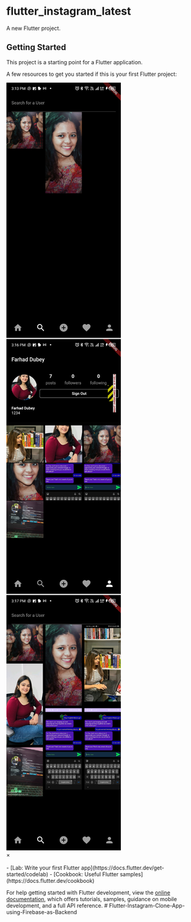 # flutter_instagram_latest

A new Flutter project.

## Getting Started

This project is a starting point for a Flutter application.

A few resources to get you started if this is your first Flutter project:

<!-- The grid: four columns -->
<div class="row" align="flex">
  <div class="column">
    <img src="readme_photos/Screenshot_20240524-151343.jpg"  width="300"  alt="Nature" onclick="myFunction(this);">
  </div>
  <div class="column">
    <img src="Screenshot_20240524-151656.jpg" width="300" alt="Snow" onclick="myFunction(this);">
  </div>
  <div class="column">
    <img src="Screenshot_20240524-151737.jpg" width="300"  alt="Mountains" onclick="myFunction(this);">
  </div>
</div>

<!-- The expanding image container -->
<div class="container">
  <!-- Close the image -->
  <span onclick="this.parentElement.style.display='none'" class="closebtn">&times;</span>
  <!-- Expanded image -->
  <img id="expandedImg" style="width:100%">
  <!-- Image text -->
  <div id="imgtext"></div>
</div>
- [Lab: Write your first Flutter app](https://docs.flutter.dev/get-started/codelab)
- [Cookbook: Useful Flutter samples](https://docs.flutter.dev/cookbook)

For help getting started with Flutter development, view the
[online documentation](https://docs.flutter.dev/), which offers tutorials,
samples, guidance on mobile development, and a full API reference.
#   F l u t t e r - I n s t a g r a m - C l o n e - A p p - u s i n g - F i r e b a s e - a s - B a c k e n d 
 
 